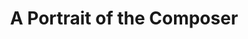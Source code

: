 ---
ee_id_show: '4447'
title: A Portrait of the Composer
url: a-portrait-of-the-composer
live_url:
year: '2018'
venue: Church Saint-Denys-du-Sacrement
state_country: Paris
type:
dates:
wwwnews:
wwweblast:
pitch: Hampus Lindwall on the pipes w a few of mine, one by Duchamp (if you blinked,
  you would have missed it), and one by Niblock. WZ TOTAL FIRE.
ps:
layout: shows
---